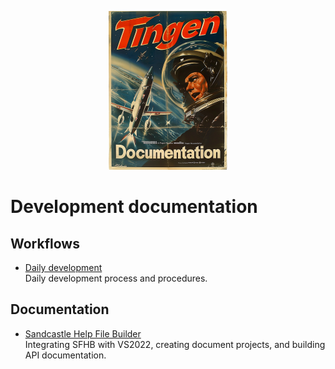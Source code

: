 <!-- u250611 -->

<div align="center">

  ![logo](/.github/image/logo/tngndocs-194x254.png)

</div>

# Development documentation

## Workflows

* [Daily development](workflow-daily-development.md)  
Daily development process and procedures.

## Documentation

* [Sandcastle Help File Builder](sfhb.md)  
Integrating SFHB with VS2022, creating document projects, and building API documentation.
